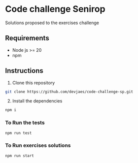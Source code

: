 # Code challenge Senirop

Solutions proposed to the exercises challenge

## Requirements

- Node js >= 20
- npm

## Instructions

1. Clone this repository

```bash
git clone https://github.com/devjaes/code-challenge-sp.git
```

2. Install the dependencies

```bash
npm i
```

### To Run the tests

```bash
npm run test
```

### To Run exercises solutions

```bash
npm run start
```
